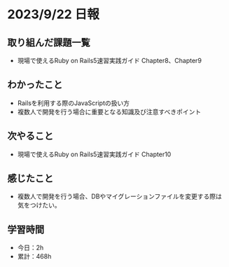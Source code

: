 # 2023/9/22 日報
## 取り組んだ課題一覧
- 現場で使えるRuby on Rails5速習実践ガイド Chapter8、Chapter9

## わかったこと
- Railsを利用する際のJavaScriptの扱い方
- 複数人で開発を行う場合に重要となる知識及び注意すべきポイント

## 次やること
- 現場で使えるRuby on Rails5速習実践ガイド Chapter10

## 感じたこと
- 複数人で開発を行う場合、DBやマイグレーションファイルを変更する際は気をつけたい。

## 学習時間
- 今日：2h
- 累計：468h
